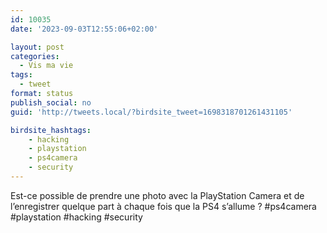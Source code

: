 ```yaml
---
id: 10035
date: '2023-09-03T12:55:06+02:00'

layout: post
categories:
  - Vis ma vie
tags:
  - tweet
format: status
publish_social: no
guid: 'http://tweets.local/?birdsite_tweet=1698318701261431105'

birdsite_hashtags:
    - hacking
    - playstation
    - ps4camera
    - security
---
```


Est-ce possible de prendre une photo avec la PlayStation Camera et de l’enregistrer quelque part à chaque fois que la PS4 s’allume ? #ps4camera #playstation #hacking #security